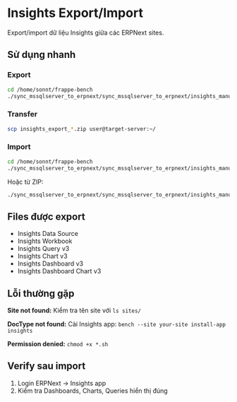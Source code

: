 # Insights Export/Import

Export/import dữ liệu Insights giữa các ERPNext sites.

## Sử dụng nhanh

### Export
```bash
cd /home/sonnt/frappe-bench
./sync_mssqlserver_to_erpnext/sync_mssqlserver_to_erpnext/insights_manual_export_import/bench_export.sh erp-sonnt.tiqn.local
```

### Transfer
```bash
scp insights_export_*.zip user@target-server:~/
```

### Import 
```bash
cd /home/sonnt/frappe-bench
./sync_mssqlserver_to_erpnext/sync_mssqlserver_to_erpnext/insights_manual_export_import/bench_import.sh ~/insights_export_20250725_081227/
```

Hoặc từ ZIP:
```bash
./sync_mssqlserver_to_erpnext/sync_mssqlserver_to_erpnext/insights_manual_export_import/bench_import.sh ~/insights_export_*.zip
```

## Files được export
- Insights Data Source
- Insights Workbook  
- Insights Query v3
- Insights Chart v3
- Insights Dashboard v3
- Insights Dashboard Chart v3

## Lỗi thường gặp

**Site not found:** Kiểm tra tên site với `ls sites/`

**DocType not found:** Cài Insights app: `bench --site your-site install-app insights`

**Permission denied:** `chmod +x *.sh`

## Verify sau import
1. Login ERPNext → Insights app
2. Kiểm tra Dashboards, Charts, Queries hiển thị đúng